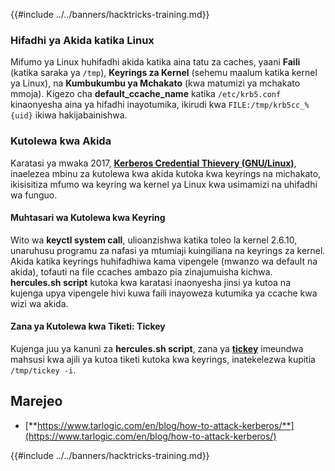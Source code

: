 {{#include ../../banners/hacktricks-training.md}}

### Hifadhi ya Akida katika Linux

Mifumo ya Linux huhifadhi akida katika aina tatu za caches, yaani **Faili** (katika saraka ya `/tmp`), **Keyrings za Kernel** (sehemu maalum katika kernel ya Linux), na **Kumbukumbu ya Mchakato** (kwa matumizi ya mchakato mmoja). Kigezo cha **default_ccache_name** katika `/etc/krb5.conf` kinaonyesha aina ya hifadhi inayotumika, ikirudi kwa `FILE:/tmp/krb5cc_%{uid}` ikiwa hakijabainishwa.

### Kutolewa kwa Akida

Karatasi ya mwaka 2017, [**Kerberos Credential Thievery (GNU/Linux)**](https://www.delaat.net/rp/2016-2017/p97/report.pdf), inaelezea mbinu za kutolewa kwa akida kutoka kwa keyrings na michakato, ikisisitiza mfumo wa keyring wa kernel ya Linux kwa usimamizi na uhifadhi wa funguo.

#### Muhtasari wa Kutolewa kwa Keyring

Wito wa **keyctl system call**, ulioanzishwa katika toleo la kernel 2.6.10, unaruhusu programu za nafasi ya mtumiaji kuingiliana na keyrings za kernel. Akida katika keyrings huhifadhiwa kama vipengele (mwanzo wa default na akida), tofauti na file ccaches ambazo pia zinajumuisha kichwa. **hercules.sh script** kutoka kwa karatasi inaonyesha jinsi ya kutoa na kujenga upya vipengele hivi kuwa faili inayoweza kutumika ya ccache kwa wizi wa akida.

#### Zana ya Kutolewa kwa Tiketi: Tickey

Kujenga juu ya kanuni za **hercules.sh script**, zana ya [**tickey**](https://github.com/TarlogicSecurity/tickey) imeundwa mahsusi kwa ajili ya kutoa tiketi kutoka kwa keyrings, inatekelezwa kupitia `/tmp/tickey -i`.

## Marejeo

- [**https://www.tarlogic.com/en/blog/how-to-attack-kerberos/**](https://www.tarlogic.com/en/blog/how-to-attack-kerberos/)

{{#include ../../banners/hacktricks-training.md}}
